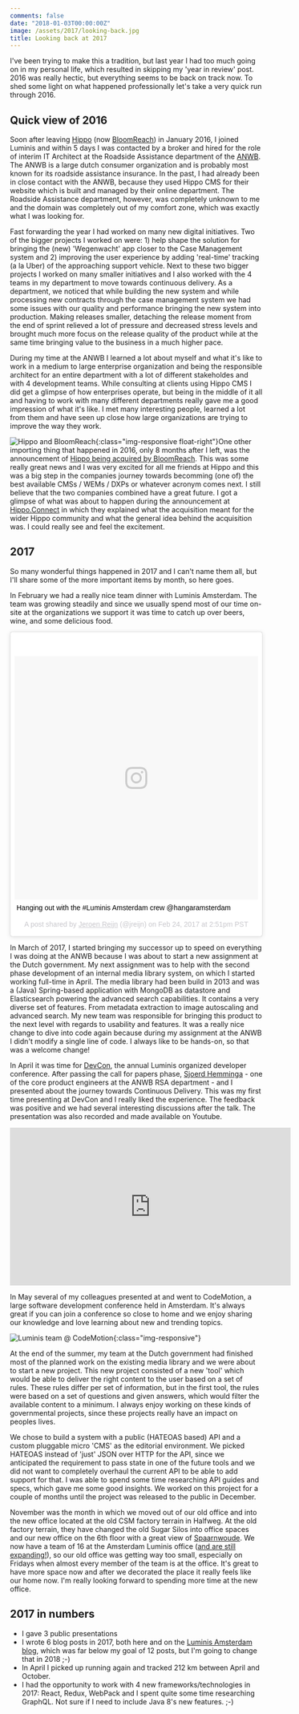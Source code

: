 ```yaml
---
comments: false
date: "2018-01-03T00:00:00Z"
image: /assets/2017/looking-back.jpg
title: Looking back at 2017
---
```


I've been trying to make this a tradition, but last year I had too much going on in my personal life, which resulted in skipping my 'year in review' post. 2016 was really hectic, but everything seems to be back on track now. To shed some light on what happened professionally let's take a very quick run through 2016.

## Quick view of 2016

Soon after leaving [Hippo](https://www.onehippo.com) (now [BloomReach](https://www.bloomreach.com)) in January 2016, I joined Luminis and within 5 days I was contacted by a broker and hired for the role of interim IT Architect at the Roadside Assistance department of the [ANWB](https://www.anwb.nl/). The ANWB is a large dutch consumer organization and is probably most known for its roadside assistance insurance.  In the past, I had already been in close contact with the ANWB, because they used Hippo CMS for their website which is built and managed by their online department. The Roadside Assistance department, however, was completely unknown to me and the domain was completely out of my comfort zone, which was exactly what I was looking for.

Fast forwarding the year I had worked on many new digital initiatives. Two of the bigger projects I worked on were: 1) help shape the solution for bringing the (new) 'Wegenwacht' app closer to the Case Management system and 2) improving the user experience by adding 'real-time' tracking (a la Uber) of the approaching support vehicle. Next to these two bigger projects I worked on many smaller initiatives and I also worked with the 4 teams in my department to move towards continuous delivery. As a department, we noticed that while building the new system and while processing new contracts through the case management system we had some issues with our quality and performance bringing the new system into production. Making releases smaller, detaching the release moment from the end of sprint relieved a lot of pressure and decreased stress levels and brought much more focus on the release quality of the product while at the same time bringing value to the business in a much higher pace.

During my time at the ANWB I learned a lot about myself and what it's like to work in a medium to large enterprise organization and being the responsible architect for an entire department with a lot of different stakeholdes and with 4 development teams. While consulting at clients using Hippo CMS I did get a glimpse of how enterprises operate, but being in the middle of it all and having to work with many different departments really gave me a good impression of what it's like. I met many interesting people, learned a lot from them and have seen up close how large organizations are trying to improve the way they work.

![Hippo and BloomReach](/assets/2017/graphic-bloomreach-hippo.png){:class="img-responsive float-right"}One other importing thing that happened in 2016, only 8 months after I left, was the announcement of [Hippo being acquired by BloomReach](https://www.bloomreach.com/en/blog/2016/10/bloomreach-acquires-hippo-build-first-open-intelligent-digital-experience-platform.html). This was some really great news and I was very excited for all me friends at Hippo and this was a big step in the companies journey towards becomming (one of) the best available CMSs / WEMs / DXPs or whatever acronym comes next. I still believe that the two companies combined have a great future. I got a glimpse of what was about to happen during the announcement at [Hippo.Connect](http://events.bloomreach.com/connect/amsterdam) in which they explained what the acquisition meant for the wider Hippo community and what the general idea behind the acquisition was. I could really see and feel the excitement.

## 2017

So many wonderful things happened in 2017 and I can't name them all, but I'll share some of the more important items by month, so here goes.

In February we had a really nice team dinner with Luminis Amsterdam. The team was growing steadily and since we usually spend most of our time on-site at the organizations we support it was time to catch up over beers, wine, and some delicious food.

<blockquote class="instagram-media" data-instgrm-captioned data-instgrm-permalink="https://www.instagram.com/p/BQ6WixGjwQt/" data-instgrm-version="8" style=" background:#FFF; border:0; border-radius:3px; box-shadow:0 0 1px 0 rgba(0,0,0,0.5),0 1px 10px 0 rgba(0,0,0,0.15); margin: 1px; max-width:658px; padding:0; width:99.375%; width:-webkit-calc(100% - 2px); width:calc(100% - 2px);"><div style="padding:8px;"> <div style=" background:#F8F8F8; line-height:0; margin-top:40px; padding:50.0% 0; text-align:center; width:100%;"> <div style=" background:url(data:image/png;base64,iVBORw0KGgoAAAANSUhEUgAAACwAAAAsCAMAAAApWqozAAAABGdBTUEAALGPC/xhBQAAAAFzUkdCAK7OHOkAAAAMUExURczMzPf399fX1+bm5mzY9AMAAADiSURBVDjLvZXbEsMgCES5/P8/t9FuRVCRmU73JWlzosgSIIZURCjo/ad+EQJJB4Hv8BFt+IDpQoCx1wjOSBFhh2XssxEIYn3ulI/6MNReE07UIWJEv8UEOWDS88LY97kqyTliJKKtuYBbruAyVh5wOHiXmpi5we58Ek028czwyuQdLKPG1Bkb4NnM+VeAnfHqn1k4+GPT6uGQcvu2h2OVuIf/gWUFyy8OWEpdyZSa3aVCqpVoVvzZZ2VTnn2wU8qzVjDDetO90GSy9mVLqtgYSy231MxrY6I2gGqjrTY0L8fxCxfCBbhWrsYYAAAAAElFTkSuQmCC); display:block; height:44px; margin:0 auto -44px; position:relative; top:-22px; width:44px;"></div></div> <p style=" margin:8px 0 0 0; padding:0 4px;"> <a href="https://www.instagram.com/p/BQ6WixGjwQt/" style=" color:#000; font-family:Arial,sans-serif; font-size:14px; font-style:normal; font-weight:normal; line-height:17px; text-decoration:none; word-wrap:break-word;" target="_blank">Hanging out with the #Luminis Amsterdam crew @hangaramsterdam</a></p> <p style=" color:#c9c8cd; font-family:Arial,sans-serif; font-size:14px; line-height:17px; margin-bottom:0; margin-top:8px; overflow:hidden; padding:8px 0 7px; text-align:center; text-overflow:ellipsis; white-space:nowrap;">A post shared by <a href="https://www.instagram.com/jreijn/" style=" color:#c9c8cd; font-family:Arial,sans-serif; font-size:14px; font-style:normal; font-weight:normal; line-height:17px;" target="_blank"> Jeroen Reijn</a> (@jreijn) on <time style=" font-family:Arial,sans-serif; font-size:14px; line-height:17px;" datetime="2017-02-24T22:51:29+00:00">Feb 24, 2017 at 2:51pm PST</time></p></div></blockquote> <script async defer src="//platform.instagram.com/en_US/embeds.js"></script>

In March of 2017, I started bringing my successor up to speed on everything I was doing at the ANWB because I was about to start a new assignment at the Dutch government. My next assignment was to help with the second phase development of an internal media library system, on which I started working full-time in April. The media library had been build in 2013 and was a (Java) Spring-based application with  MongoDB as datastore and Elasticsearch powering the advanced search capabilities. It contains a very diverse set of features. From metadata extraction to image autoscaling and advanced search. My new team was responsible for bringing this product to the next level with regards to usability and features. It was a really nice change to dive into code again because during my assignment at the ANWB I didn't modify a single line of code. I always like to be hands-on, so that was a welcome change!

In April it was time for [DevCon](https://devcon.luminis.eu/), the annual Luminis organized developer conference. After passing the call for papers phase, [Sjoerd Hemminga](https://www.linkedin.com/in/sjoerdhemminga/) - one of the core product engineers at the ANWB RSA department - and I presented about the journey towards Continuous Delivery.  This was my first time presenting at DevCon and I really liked the experience. The feedback was positive and we had several interesting discussions after the talk. The presentation was also recorded and made available on Youtube.

<iframe width="560" height="315" src="https://www.youtube.com/embed/jxyO4l9fsWQ" frameborder="0" gesture="media" allow="encrypted-media" allowfullscreen></iframe>

In May several of my colleagues presented at and went to CodeMotion, a large software development conference held in Amsterdam. It's always great if you can join a conference so close to home and we enjoy sharing our knowledge and love learning about new and trending topics.

![Luminis team @ CodeMotion](/assets/2017/codemotion-luminis.jpg){:class="img-responsive"}

At the end of the summer, my team at the Dutch government had finished most of the planned work on the existing media library and we were about to start a new project. This new project consisted of a new 'tool' which would be able to deliver the right content to the user based on a set of rules. These rules differ per set of information, but in the first tool, the rules were based on a set of questions and given answers, which would filter the available content to a minimum. I always enjoy working on these kinds of governmental projects, since these projects really have an impact on peoples lives.  

We chose to build a system with a public (HATEOAS based) API and a custom pluggable micro 'CMS' as the editorial environment. We picked HATEOAS instead of 'just' JSON over HTTP for the API, since we anticipated the requirement to pass state in one of the future tools and we did not want to completely overhaul the current API to be able to add support for that. I was able to spend some time researching API guides and specs, which gave me some good insights. We worked on this project for a couple of months until the project was released to the public in December.

November was the month in which we moved out of our old office and into the new office located at the old CSM factory terrain in Halfweg. At the old factory terrain, they have changed the old Sugar Silos into office spaces and our new office on the 6th floor with a great view of [Spaarnwoude](https://www.spaarnwoude.nl/).
We now have a team of 16 at the Amsterdam Luminis office ([and are still expanding!](https://amsterdam.luminis.eu/nl/vacatures/)), so our old office was getting way too small, especially on Fridays when almost every member of the team is at the office. It's great to have more space now and after we decorated the place it really feels like our home now. I'm really looking forward to spending more time at the new office.

## 2017 in numbers

* I gave 3 public presentations
* I wrote 6 blog posts in 2017, both here and on the [Luminis Amsterdam blog](https://amsterdam.luminis.eu/author/jeroen), which was far below my goal of 12 posts, but I'm going to change that in 2018 ;-)
* In April I picked up running again and tracked 212 km between April and October.
* I had the opportunity to work with 4 new frameworks/technologies in 2017: React, Redux, WebPack and I spent quite some time researching GraphQL. Not sure if I need to include Java 8's new features. ;-)
